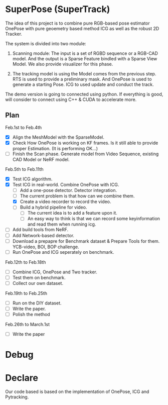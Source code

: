 # SuperPose (SuperTrack)

The idea of this project is to combine pure RGB-based pose estimator OnePose with pure geoemetry based method ICG as well as the robust 2D Tracker.

The system is divided into two module:

1. Scanning module: The input is a set of RGBD sequence or a RGB-CAD model. And the output is a Sparse Feature bindled with a Sparse View Model. We also provide visualizer for this phase.

2. The tracking model is using the Model comes from the previous step. RTS is used to provide a preliminary mask. And OnePose is used to generate a starting Pose. ICG to used update and conduct the track.

The demo version is going to connected using python. If everything is good, will consider to connect using C++ & CUDA to accelerate more.

## Plan

Feb.1st to Feb.4th
- [x] Align the MeshModel with the SparseModel.
- [x] Check How OnePose is working on KF frames. Is it still able to provide proper Estimation. (It is performing OK...)
- [ ] Finish the Scan phase. Generate model from Video Sequence, existing CAD Model or NeRF model.

Feb.5th to Feb.11th

- [x] Test ICG algorithm.
- [x] Test ICG in real-world. Combine OnePose with ICG.
    - [ ] Add a one-pose detector. Detector integration.
    - [ ] The current problem is that how can we combine them.
    - [x] Create a video recorder to record the video.
    - [ ] Build a hybrid pipeline for video.
        - [ ] The current idea is to add a feature upon it.
        - [ ] An easy way to think is that we can record some keyinformation and read them when running icg.
- [ ] Add build tools from NeRF.
- [ ] Add Network-based detector.
- [ ] Download a prepapre for Benchmark dataset & Prepare Tools for them. YCB-video, BOI, BOP challenge.
- [ ] Run OnePose and ICG seperately on benchmark.

Feb.12th to Feb.18th
- [ ] Combine ICG, OnePose and Two tracker.
- [ ] Test them on benchmark.
- [ ] Collect our own dataset.

Feb.19th to Feb.25th
- [ ] Run on the DIY dataset.
- [ ] Write the paper.
- [ ] Polish the method

Feb.26th to March.1st
- [ ] Write the paper

# Debug

# Declare

Our code based is based on the implementation of OnePose, ICG and Pytracking.